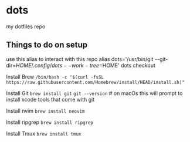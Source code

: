 # dots
my dotfiles repo

## Things to do on setup

use this alias to interact with this repo
alias dots='/usr/bin/git --git-dir=$HOME/.config/dots --work-tree=$HOME'
dots checkout

Install Brew
`/bin/bash -c "$(curl -fsSL https://raw.githubusercontent.com/Homebrew/install/HEAD/install.sh)"`

Install Git
`brew install git`
`git --version` # on macOs this will prompt to install xcode tools that come with git

Install nvim
`brew install neovim`

Install ripgrep
`brew install ripgrep`

Install Tmux
`brew install tmux`
